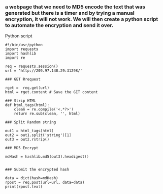 ### a webpage that we need to MD5 encode the text that was generated but there is a timer and by trying a manual encryption, it will not work. We will then create a python script to automate the encryption and send it over.

Python script

```
#!/bin/usr/python
import requests
import hashlib
import re

req = requests.session()
url = 'http://209.97.140.29:31298/'

### GET Rrequest

rget =  req.get(url)
html = rget.content # Save the GET content

### Strip HTML
def html_tags(html):
    clean = re.compile('<.*?>')
    return re.sub(clean, '', html)

### Split Random string

out1 = html_tags(html)
out2 = out1.split('string')[1]
out3 = out2.rstrip()

### MD5 Encrypt

mdHash = hashlib.md5(out3).hexdigest()


### Submit the encrypted hash

data = dict(hash=mdHash)
rpost = req.post(url=url, data=data)
print(rpost.text)
```

